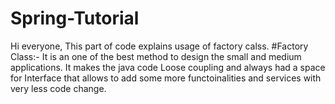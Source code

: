 # Spring-Tutorial

Hi everyone,
 This part of code explains usage of factory calss.
 #Factory Class:- 
 It is an one of the best method to design the small and medium applications.
 It makes the java code Loose coupling and always had a space for Interface that allows to add some more functoinalities and services with very less code change.
 
 
